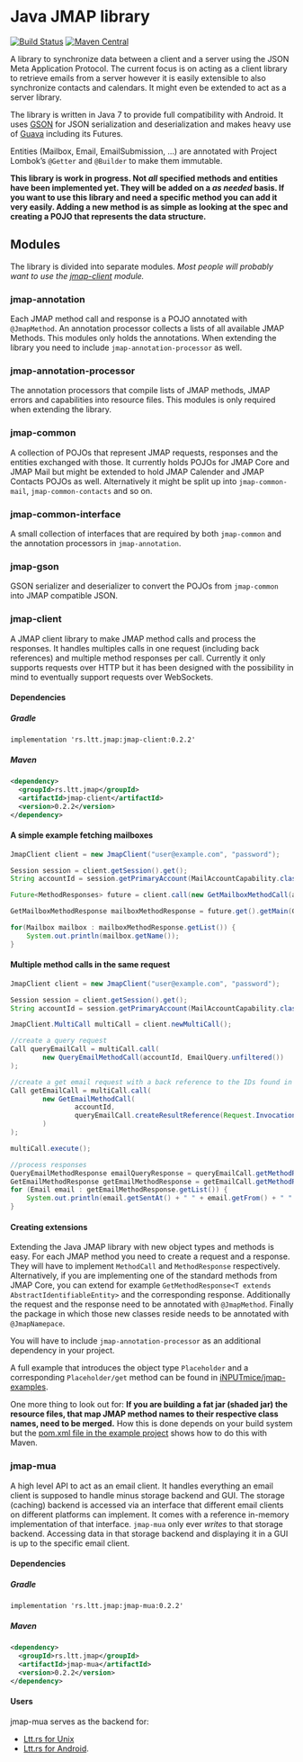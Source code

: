 # Java JMAP library
[![Build Status](https://travis-ci.org/inputmice/jmap.svg?branch=master)](https://travis-ci.org/inputmice/jmap) [![Maven Central](https://maven-badges.herokuapp.com/maven-central/rs.ltt.jmap/jmap/badge.svg)](https://maven-badges.herokuapp.com/maven-central/rs.ltt.jmap/jmap)

A library to synchronize data between a client and a server using the JSON Meta Application Protocol. The current focus is on acting as a client library to retrieve emails from a server however it is easily extensible to also synchronize contacts and calendars. It might even be extended to act as a server library.

The library is written in Java 7 to provide full compatibility with Android. It uses [GSON](https://github.com/google/gson) for JSON serialization and deserialization and makes heavy use of [Guava](https://github.com/google/guava) including its Futures. 

Entities (Mailbox, Email, EmailSubmission, …) are annotated with Project Lombok’s `@Getter` and `@Builder` to make them immutable.

**This library is work in progress. Not *all* specified methods and entities have been implemented yet. They will be added on a *as needed* basis. If you want to use this library and need a specific method you can add it very easily. Adding a new method is as simple as looking at the spec and creating a POJO that represents the data structure.**

## Modules

The library is divided into separate modules. *Most people will probably want to use the [jmap-client](https://github.com/iNPUTmice/jmap/blob/master/README.md#jmap-client) module.*

### jmap-annotation

Each JMAP method call and response is a POJO annotated with `@JmapMethod`. An annotation processor collects a lists of all available JMAP Methods. This modules only holds the annotations. When extending the library you need to include `jmap-annotation-processor` as well.

### jmap-annotation-processor

The annotation processors that compile lists of JMAP methods, JMAP errors and capabilities into resource files. This modules is only required when extending the library.

### jmap-common

A collection of POJOs that represent JMAP requests, responses and the entities exchanged with those. It currently holds POJOs for JMAP Core and JMAP Mail but might be extended to hold JMAP Calender and JMAP Contacts POJOs as well. Alternatively it might be split up into `jmap-common-mail`, `jmap-common-contacts` and so on.

### jmap-common-interface

A small collection of interfaces that are required by both `jmap-common` and the annotation processors in `jmap-annotation`.

### jmap-gson

GSON serializer and deserializer to convert the POJOs from `jmap-common` into JMAP compatible JSON.

### jmap-client

A JMAP client library to make JMAP method calls and process the responses. It handles multiples calls in one request (including back references) and multiple method responses per call. Currently it only supports requests over HTTP but it has been designed with the possibility in mind to eventually support requests over WebSockets.

#### Dependencies
##### Gradle
```
implementation 'rs.ltt.jmap:jmap-client:0.2.2'
```
##### Maven
```xml
<dependency>
  <groupId>rs.ltt.jmap</groupId>
  <artifactId>jmap-client</artifactId>
  <version>0.2.2</version>
</dependency>
```

#### A simple example fetching mailboxes

```java
JmapClient client = new JmapClient("user@example.com", "password");

Session session = client.getSession().get();
String accountId = session.getPrimaryAccount(MailAccountCapability.class);

Future<MethodResponses> future = client.call(new GetMailboxMethodCall(accountId));

GetMailboxMethodResponse mailboxMethodResponse = future.get().getMain(GetMailboxMethodResponse.class);

for(Mailbox mailbox : mailboxMethodResponse.getList()) {
    System.out.println(mailbox.getName());
}
```

#### Multiple method calls in the same request

```java
JmapClient client = new JmapClient("user@example.com", "password");

Session session = client.getSession().get();
String accountId = session.getPrimaryAccount(MailAccountCapability.class);

JmapClient.MultiCall multiCall = client.newMultiCall();

//create a query request
Call queryEmailCall = multiCall.call(
        new QueryEmailMethodCall(accountId, EmailQuery.unfiltered())
);

//create a get email request with a back reference to the IDs found in the previous request
Call getEmailCall = multiCall.call(
        new GetEmailMethodCall(
                accountId,
                queryEmailCall.createResultReference(Request.Invocation.ResultReference.Path.IDS)
        )
);

multiCall.execute();

//process responses
QueryEmailMethodResponse emailQueryResponse = queryEmailCall.getMethodResponses().get().getMain(QueryEmailMethodResponse.class);
GetEmailMethodResponse getEmailMethodResponse = getEmailCall.getMethodResponses().get().getMain(GetEmailMethodResponse.class);
for (Email email : getEmailMethodResponse.getList()) {
    System.out.println(email.getSentAt() + " " + email.getFrom() + " " + email.getSubject());
}
```

#### Creating extensions

Extending the Java JMAP library with new object types and methods is easy. For each JMAP method you need to create a request and a response. They will have to implement `MethodCall` and `MethodResponse` respectively. Alternatively, if you are implementing one of the standard methods from JMAP Core, you can extend for example `GetMethodResponse<T extends AbstractIdentifiableEntity>` and the corresponding response. Additionally the request and the response need to be annotated with `@JmapMethod`. Finally the package in which those new classes reside needs to be annotated with `@JmapNamepace`.

You will have to include `jmap-annotation-processor` as an additional dependency in your project.

A full example that introduces the object type `Placeholder` and a corresponding `Placeholder/get` method can be found in [iNPUTmice/jmap-examples](https://github.com/iNPUTmice/jmap-examples).

One more thing to look out for: **If you are building a fat jar (shaded jar) the resource files, that map JMAP method names to their respective class names, need to be merged.** How this is done depends on your build system but the [pom.xml file in the example project](https://github.com/iNPUTmice/jmap-examples/blob/master/pom.xml#L40-L61) shows how to do this with Maven.

### jmap-mua

A high level API to act as an email client. It handles everything an email client is supposed to handle minus storage backend and GUI. The storage (caching) backend is accessed via an interface that different email clients on different platforms can implement. It comes with a reference in-memory implementation of that interface. `jmap-mua` only ever *writes* to that storage backend. Accessing data in that storage backend and displaying it in a GUI is up to the specific email client.

#### Dependencies
##### Gradle
```
implementation 'rs.ltt.jmap:jmap-mua:0.2.2'
```
##### Maven
```xml
<dependency>
  <groupId>rs.ltt.jmap</groupId>
  <artifactId>jmap-mua</artifactId>
  <version>0.2.2</version>
</dependency>
```

#### Users

jmap-mua serves as the backend for:
* [Ltt.rs for Unix](https://github.com/inputmice/lttrs-cli)
* [Ltt.rs for Android](https://github.com/inputmice/lttrs-android).
